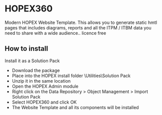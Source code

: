 

# HOPEX360

Modern HOPEX Website Template. This allows you to generate static hmtl pages that includes diagrams, reports and all the ITPM / ITBM data you need to share with a wide audience.. licence free

## How to install
Install it as a Solution Pack
- Download the package
- Place into the HOPEX install folder <HOPEX Installation folder>\Utilities\Solution Pack
- Unzip it in the same location
- Open the HOPEX Admin module
- Right click on the Data Repository > Object Management > Import Solution Pack
- Select HOPEX360 and click OK
- The Website Template and all its components will be installed
